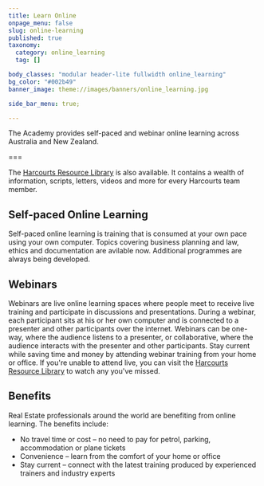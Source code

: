 ```yaml
---
title: Learn Online
onpage_menu: false
slug: online-learning
published: true
taxonomy:
  category: online_learning
  tag: []

body_classes: "modular header-lite fullwidth online_learning"
bg_color: "#002b49"
banner_image: theme://images/banners/online_learning.jpg

side_bar_menu: true;

---
```


The Academy provides self-paced and webinar online learning across Australia and New Zealand.

===

The [Harcourts Resource Library](/the-library) is also available. It contains a wealth of information, scripts, letters, videos and more for every Harcourts team member.

## Self-paced Online Learning
Self-paced online learning is training that is consumed at your own pace using your own computer. Topics covering business planning and law, ethics and documentation are avilable now. Additional programmes are always being developed.

## Webinars
Webinars are live online learning spaces where people meet to receive live training and participate in discussions and presentations.  During a webinar, each participant sits at his or her own computer and is connected to a presenter and other participants over the internet.  Webinars can be one-way, where the audience listens to a presenter, or collaborative, where the audience interacts with the presenter and other participants. Stay current while saving time and money by attending webinar training from your home or office. If you're unable to attend live, you can visit the [Harcourts Resource Library](/the-library) to watch any you've missed.

## Benefits
Real Estate professionals around the world are benefiting from online learning.  The benefits include:

- No travel time or cost – no need to pay for petrol, parking, accommodation or plane tickets
- Convenience –  learn from the comfort of your home or office
- Stay current – connect with the latest training produced by experienced trainers and industry experts
